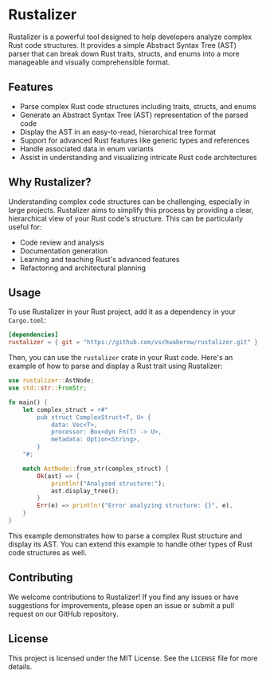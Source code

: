 # Rustalizer

Rustalizer is a powerful tool designed to help developers analyze complex Rust code structures. It provides a simple Abstract Syntax Tree (AST) parser that can break down Rust traits, structs, and enums into a more manageable and visually comprehensible format.

## Features

- Parse complex Rust code structures including traits, structs, and enums
- Generate an Abstract Syntax Tree (AST) representation of the parsed code
- Display the AST in an easy-to-read, hierarchical tree format
- Support for advanced Rust features like generic types and references
- Handle associated data in enum variants
- Assist in understanding and visualizing intricate Rust code architectures

## Why Rustalizer?

Understanding complex code structures can be challenging, especially in large projects. Rustalizer aims to simplify this process by providing a clear, hierarchical view of your Rust code's structure. This can be particularly useful for:

- Code review and analysis
- Documentation generation
- Learning and teaching Rust's advanced features
- Refactoring and architectural planning

## Usage

To use Rustalizer in your Rust project, add it as a dependency in your `Cargo.toml`:

```toml
[dependencies]
rustalizer = { git = "https://github.com/vschwaberow/rustalizer.git" }
```

Then, you can use the `rustalizer` crate in your Rust code. Here's an example of how to parse and display a Rust trait using Rustalizer:

```rust
use rustalizer::AstNode;
use std::str::FromStr;

fn main() {
    let complex_struct = r#"
        pub struct ComplexStruct<T, U> {
            data: Vec<T>,
            processor: Box<dyn Fn(T) -> U>,
            metadata: Option<String>,
        }
    "#;

    match AstNode::from_str(complex_struct) {
        Ok(ast) => {
            println!("Analyzed structure:");
            ast.display_tree();
        }
        Err(e) => println!("Error analyzing structure: {}", e),
    }
}
```

This example demonstrates how to parse a complex Rust structure and display its AST. You can extend this example to handle other types of Rust code structures as well.

## Contributing

We welcome contributions to Rustalizer! If you find any issues or have suggestions for improvements, please open an issue or submit a pull request on our GitHub repository.

## License

This project is licensed under the MIT License. See the `LICENSE` file for more details.
